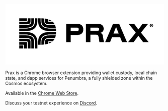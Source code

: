 ![Prax logo ](prax-logo.png)

Prax is a Chrome browser extension providing wallet custody, local chain state,
and dapp services for Penumbra, a fully shielded zone within the Cosmos
ecosystem.

Available in the [Chrome Web
Store](https://chrome.google.com/webstore/detail/penumbra-wallet/lkpmkhpnhknhmibgnmmhdhgdilepfghe).

Discuss your testnet experience on [Discord](https://discord.gg/hKvkrqa3zC).
